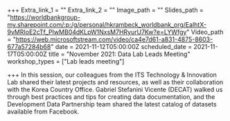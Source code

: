 +++
Extra_link_1 = ""
Extra_link_2 = ""
Image_path = ""
Slides_path = "https://worldbankgroup-my.sharepoint.com/:p:/g/personal/hkrambeck_worldbank_org/EalhtX-9vMRIoE2cTf_PIwMB04dKLpW1NxsM7HRyurU7Kw?e=LYWfgy"
Video_path = "https://web.microsoftstream.com/video/ca4e7d61-a831-4875-8603-677a57284b68"
date = 2021-11-12T05:00:00Z
scheduled_date = 2021-11-17T05:00:00Z
title = "November 2021: Data Lab Leads Meeting"
workshop_types = ["Lab leads meeting"]

+++
In this session, our colleagues from the ITS Technology & Innovation Lab shared their latest projects and resources, as well as their collaboration with the Korea Country Office. Gabriel Stefanini Vicente (DECAT) walked us through best practices and tips for creating data documentation, and the Development Data Partnership team shared the latest catalog of datasets available from Facebook.